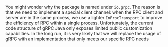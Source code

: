 You might wonder why the package is named under `io.grpc`. The reason is that we need to implement a special client
channel:
when the RPC client and server are in the same process, we use a lighter `InProcTransport` to improve the efficiency of
RPC within a single process. Unfortunately, the current code structure of gRPC Java only exposes limited public customization
capabilities.
In the long run, it is very likely that we will replace the usage of gRPC with an implementation that only meets our
specific RPC needs